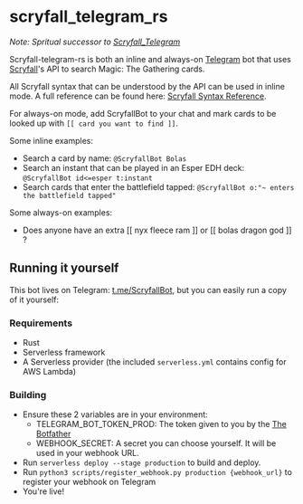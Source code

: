 # scryfall_telegram_rs #

*Note: Spritual successor to [Scryfall_Telegram](https://github.com/OliverHofkens/Scryfall_Telegram)*

Scryfall-telegram-rs is both an inline and always-on [Telegram](https://telegram.org/) bot that uses
[Scryfall](https://scryfall.com/)'s API to search Magic: The Gathering cards.

All Scryfall syntax that can be understood by the API can be used in inline mode. A full reference
can be found here: [Scryfall Syntax Reference](https://scryfall.com/docs/reference).

For always-on mode, add ScryfallBot to your chat and mark cards to be looked up with `[[ card you want to find ]]`.

Some inline examples:
- Search a card by name: `@ScryfallBot Bolas`
- Search an instant that can be played in an Esper EDH deck: `@ScryfallBot id<=esper t:instant`
- Search cards that enter the battlefield tapped: `@ScryfallBot o:"~ enters the battlefield tapped"`

Some always-on examples:
- Does anyone have an extra [[ nyx fleece ram ]] or [[ bolas dragon god ]] ?

## Running it yourself

This bot lives on Telegram: [t.me/ScryfallBot](t.me/ScryfallBot),
but you can easily run a copy of it yourself:

### Requirements
- Rust
- Serverless framework
- A Serverless provider (the included `serverless.yml` contains config for AWS Lambda)

### Building
- Ensure these 2 variables are in your environment:
    - TELEGRAM_BOT_TOKEN_PROD: The token given to you by the [The Botfather](https://core.telegram.org/bots#6-botfather)
    - WEBHOOK_SECRET: A secret you can choose yourself. It will be used in your webhook URL.
- Run `serverless deploy --stage production` to build and deploy.
- Run `python3 scripts/register_webhook.py production {webhook_url}` to register your webhook on Telegram
- You're live!
